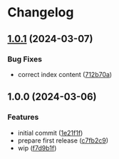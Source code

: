 # Changelog

## [1.0.1](https://github.com/StouderIO/adonis-auditing/compare/v1.0.0...v1.0.1) (2024-03-07)


### Bug Fixes

* correct index content ([712b70a](https://github.com/StouderIO/adonis-auditing/commit/712b70a323b241076dba6d31b500df799ce1ae33))

## 1.0.0 (2024-03-06)


### Features

* initial commit ([1e21f1f](https://github.com/StouderIO/adonis-auditing/commit/1e21f1f88e0cde447dea5aa9787503f76b9bc0a5))
* prepare first release ([c7fb2c9](https://github.com/StouderIO/adonis-auditing/commit/c7fb2c903cf59b182bc106d410bd9b787c490ec8))
* wip ([f7d9b1f](https://github.com/StouderIO/adonis-auditing/commit/f7d9b1f735af730ca28b80d29c1a9c8cd97ea591))
